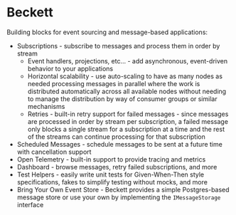 # Beckett

Building blocks for event sourcing and message-based applications:

- Subscriptions - subscribe to messages and process them in order by stream
  - Event handlers, projections, etc... - add asynchronous, event-driven behavior to your applications
  - Horizontal scalability - use auto-scaling to have as many nodes as needed processing messages in parallel where the work is distributed automatically across all available nodes without needing to manage the distribution by way of consumer groups or similar mechanisms
  - Retries - built-in retry support for failed messages - since messages are processed in order by stream per subscription, a failed message only blocks a single stream for a subscription at a time and the rest of the streams can continue processing for that subscription
- Scheduled Messages - schedule messages to be sent at a future time with cancellation support
- Open Telemetry - built-in support to provide tracing and metrics
- Dashboard - browse messages, retry failed subscriptions, and more
- Test Helpers - easily write unit tests for Given-When-Then style specifications, fakes to simplify testing without mocks, and more
- Bring Your Own Event Store - Beckett provides a simple Postgres-based message store or use your own by implementing the `IMessageStorage` interface

